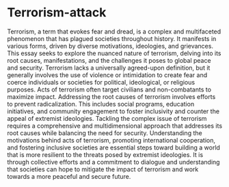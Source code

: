 # Terrorism-attack
Terrorism, a term that evokes fear and dread, is a complex and multifaceted phenomenon that has plagued societies throughout history. It manifests in various forms, driven by diverse motivations, ideologies, and grievances. This essay seeks to explore the nuanced nature of terrorism, delving into its root causes, manifestations, and the challenges it poses to global peace and security.
Terrorism lacks a universally agreed-upon definition, but it generally involves the use of violence or intimidation to create fear and coerce individuals or societies for political, ideological, or religious purposes. Acts of terrorism often target civilians and non-combatants to maximize impact.
Addressing the root causes of terrorism involves efforts to prevent radicalization. This includes social programs, education initiatives, and community engagement to foster inclusivity and counter the appeal of extremist ideologies.
Tackling the complex issue of terrorism requires a comprehensive and multidimensional approach that addresses its root causes while balancing the need for security. Understanding the motivations behind acts of terrorism, promoting international cooperation, and fostering inclusive societies are essential steps toward building a world that is more resilient to the threats posed by extremist ideologies. It is through collective efforts and a commitment to dialogue and understanding that societies can hope to mitigate the impact of terrorism and work towards a more peaceful and secure future.
